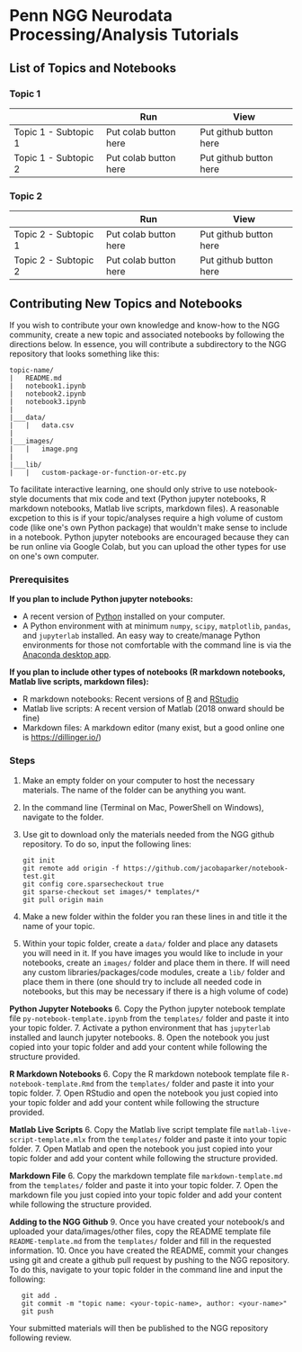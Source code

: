# Penn NGG Neurodata Processing/Analysis Tutorials

## List of Topics and Notebooks

### Topic 1

|   | Run | View |
| - | --- | ---  |
| Topic 1 - Subtopic 1 | Put colab button here | Put github button here |
| Topic 1 - Subtopic 2 | Put colab button here | Put github button here |

### Topic 2

|   | Run | View |
| - | --- | ---  |
| Topic 2 - Subtopic 1 | Put colab button here | Put github button here |
| Topic 2 - Subtopic 2 | Put colab button here | Put github button here |

## Contributing New Topics and Notebooks

If you wish to contribute your own knowledge and know-how to the NGG community, create a new topic and associated notebooks by following the directions below. In essence, you will contribute a subdirectory to the NGG <something> repository that looks something like this:

```
topic-name/
|   README.md
|   notebook1.ipynb 
|   notebook2.ipynb
|   notebook3.ipynb
|
|___data/
|   |   data.csv
|
|___images/
|   |   image.png
|
|___lib/
|   |   custom-package-or-function-or-etc.py
```

To facilitate interactive learning, one should only strive to use notebook-style documents that mix code and text (Python jupyter notebooks, R markdown notebooks, Matlab live scripts, markdown files). A reasonable excpetion to this is if your topic/analyses require a high volume of custom code (like one's own Python package) that wouldn't make sense to include in a notebook. Python jupyter notebooks are encouraged because they can be run online via Google Colab, but you can upload the other types for use on one's own computer.

### Prerequisites

__If you plan to include Python jupyter notebooks:__
- A recent version of [Python](https://www.python.org/) installed on your computer.
- A Python environment with at minimum ```numpy```, ```scipy```, ```matplotlib```, ```pandas```, and ```jupyterlab``` installed. An easy way to create/manage Python environments for those not comfortable with the command line is via the [Anaconda desktop app](https://www.anaconda.com/products/individual).

__If you plan to include other types of notebooks (R markdown notebooks, Matlab live scripts, markdown files):__
- R markdown notebooks: Recent versions of [R](https://www.r-project.org/) and [RStudio](https://www.rstudio.com/products/rstudio/)
- Matlab live scripts: A recent version of Matlab (2018 onward should be fine)
- Markdown files: A markdown editor (many exist, but a good online one is https://dillinger.io/)

### Steps
1. Make an empty folder on your computer to host the necessary materials. The name of the folder can be anything you want.
2. In the command line (Terminal on Mac, PowerShell on Windows), navigate to the folder.
3. Use git to download only the materials needed from the NGG github repository. To do so, input the following lines:

       git init
       git remote add origin -f https://github.com/jacobaparker/notebook-test.git
       git config core.sparsecheckout true
       git sparse-checkout set images/* templates/*
       git pull origin main

4. Make a new folder within the folder you ran these lines in and title it the name of your topic.
5. Within your topic folder, create a ```data/``` folder and place any datasets you will need in it. If you have images you would like to include in your notebooks, create an ```images/``` folder and place them in there. If will need any custom libraries/packages/code modules, create a ```lib/``` folder and place them in there (one should try to include all needed code in notebooks, but this may be necessary if there is a high volume of code)

__Python Jupyter Notebooks__
6. Copy the Python jupyter notebook template file ```py-notebook-template.ipynb``` from the ```templates/``` folder and paste it into your topic folder.
7. Activate a python environment that has ```jupyterlab``` installed and launch jupyter notebooks.
8. Open the notebook you just copied into your topic folder and add your content while following the structure provided.

__R Markdown Notebooks__
6. Copy the R markdown notebook template file ```R-notebook-template.Rmd``` from the ```templates/``` folder and paste it into your topic folder.
7. Open RStudio and open the notebook you just copied into your topic folder and add your content while following the structure provided.

__Matlab Live Scripts__
6. Copy the Matlab live script template file ```matlab-live-script-template.mlx``` from the ```templates/``` folder and paste it into your topic folder.
7. Open Matlab and open the notebook you just copied into your topic folder and add your content while following the structure provided.

__Markdown File__
6. Copy the markdown template file ```markdown-template.md``` from the ```templates/``` folder and paste it into your topic folder.
7. Open the markdown file you just copied into your topic folder and add your content while following the structure provided.

__Adding to the NGG Github__
9. Once you have created your notebook/s and uploaded your data/images/other files, copy the README template file ```README-template.md``` from the ```templates/``` folder and fill in the requested information.
10. Once you have created the README, commit your changes using git and create a github pull request by pushing to the NGG repository. To do this, navigate to your topic folder in the command line and input the following:

       git add .
       git commit -m "topic name: <your-topic-name>, author: <your-name>"
       git push
       
Your submitted materials will then be published to the NGG repository following review.
